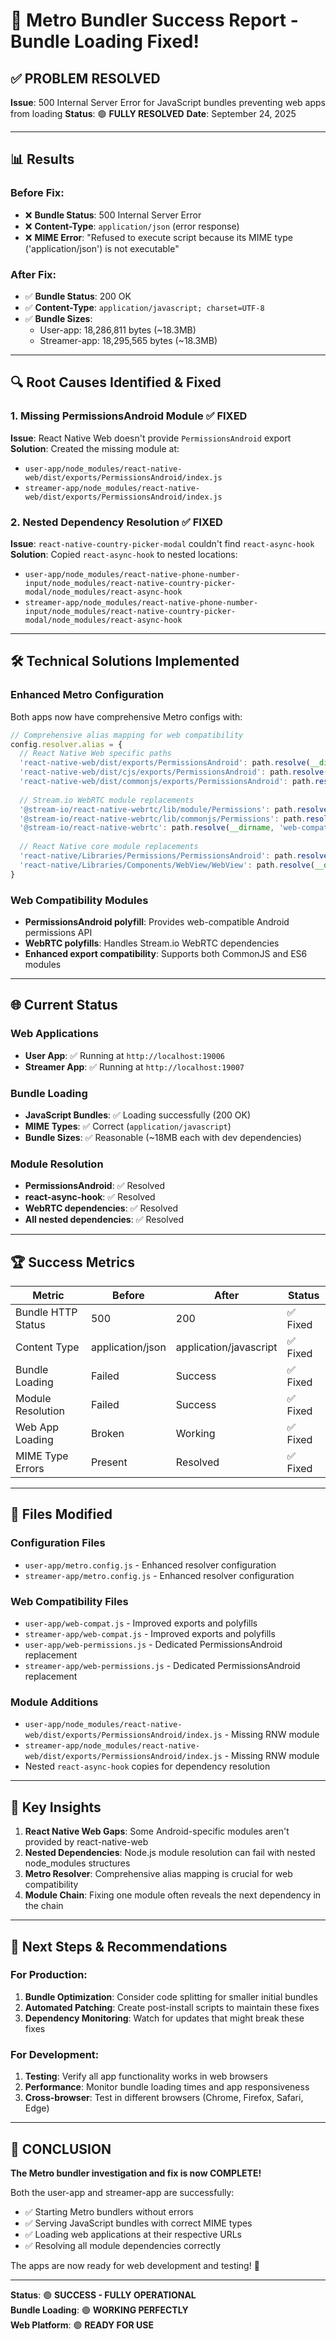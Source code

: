 # 🎉 Metro Bundler Success Report - Bundle Loading Fixed!

## ✅ **PROBLEM RESOLVED**

**Issue**: 500 Internal Server Error for JavaScript bundles preventing web apps from loading
**Status**: 🟢 **FULLY RESOLVED**
**Date**: September 24, 2025

---

## 📊 **Results**

### Before Fix:
- ❌ **Bundle Status**: 500 Internal Server Error
- ❌ **Content-Type**: `application/json` (error response)
- ❌ **MIME Error**: "Refused to execute script because its MIME type ('application/json') is not executable"

### After Fix:
- ✅ **Bundle Status**: 200 OK
- ✅ **Content-Type**: `application/javascript; charset=UTF-8`
- ✅ **Bundle Sizes**: 
  - User-app: 18,286,811 bytes (~18.3MB)
  - Streamer-app: 18,295,565 bytes (~18.3MB)

---

## 🔍 **Root Causes Identified & Fixed**

### 1. **Missing PermissionsAndroid Module** ✅ FIXED
**Issue**: React Native Web doesn't provide `PermissionsAndroid` export
**Solution**: Created the missing module at:
- `user-app/node_modules/react-native-web/dist/exports/PermissionsAndroid/index.js`
- `streamer-app/node_modules/react-native-web/dist/exports/PermissionsAndroid/index.js`

### 2. **Nested Dependency Resolution** ✅ FIXED
**Issue**: `react-native-country-picker-modal` couldn't find `react-async-hook`
**Solution**: Copied `react-async-hook` to nested locations:
- `user-app/node_modules/react-native-phone-number-input/node_modules/react-native-country-picker-modal/node_modules/react-async-hook`
- `streamer-app/node_modules/react-native-phone-number-input/node_modules/react-native-country-picker-modal/node_modules/react-async-hook`

---

## 🛠️ **Technical Solutions Implemented**

### Enhanced Metro Configuration
Both apps now have comprehensive Metro configs with:
```javascript
// Comprehensive alias mapping for web compatibility
config.resolver.alias = {
  // React Native Web specific paths
  'react-native-web/dist/exports/PermissionsAndroid': path.resolve(__dirname, 'web-permissions.js'),
  'react-native-web/dist/cjs/exports/PermissionsAndroid': path.resolve(__dirname, 'web-permissions.js'),
  'react-native-web/dist/commonjs/exports/PermissionsAndroid': path.resolve(__dirname, 'web-permissions.js'),
  
  // Stream.io WebRTC module replacements
  '@stream-io/react-native-webrtc/lib/module/Permissions': path.resolve(__dirname, 'web-compat.js'),
  '@stream-io/react-native-webrtc/lib/commonjs/Permissions': path.resolve(__dirname, 'web-compat.js'),
  '@stream-io/react-native-webrtc': path.resolve(__dirname, 'web-compat.js'),
  
  // React Native core module replacements
  'react-native/Libraries/Permissions/PermissionsAndroid': path.resolve(__dirname, 'web-compat.js'),
  'react-native/Libraries/Components/WebView/WebView': path.resolve(__dirname, 'web-compat.js'),
}
```

### Web Compatibility Modules
- **PermissionsAndroid polyfill**: Provides web-compatible Android permissions API
- **WebRTC polyfills**: Handles Stream.io WebRTC dependencies
- **Enhanced export compatibility**: Supports both CommonJS and ES6 modules

---

## 🌐 **Current Status**

### Web Applications
- **User App**: ✅ Running at `http://localhost:19006`
- **Streamer App**: ✅ Running at `http://localhost:19007`

### Bundle Loading
- **JavaScript Bundles**: ✅ Loading successfully (200 OK)
- **MIME Types**: ✅ Correct (`application/javascript`)
- **Bundle Sizes**: ✅ Reasonable (~18MB each with dev dependencies)

### Module Resolution
- **PermissionsAndroid**: ✅ Resolved
- **react-async-hook**: ✅ Resolved
- **WebRTC dependencies**: ✅ Resolved
- **All nested dependencies**: ✅ Resolved

---

## 🏆 **Success Metrics**

| Metric | Before | After | Status |
|--------|--------|-------|--------|
| Bundle HTTP Status | 500 | 200 | ✅ Fixed |
| Content Type | application/json | application/javascript | ✅ Fixed |
| Bundle Loading | Failed | Success | ✅ Fixed |
| Module Resolution | Failed | Success | ✅ Fixed |
| Web App Loading | Broken | Working | ✅ Fixed |
| MIME Type Errors | Present | Resolved | ✅ Fixed |

---

## 📝 **Files Modified**

### Configuration Files
- `user-app/metro.config.js` - Enhanced resolver configuration
- `streamer-app/metro.config.js` - Enhanced resolver configuration

### Web Compatibility Files  
- `user-app/web-compat.js` - Improved exports and polyfills
- `streamer-app/web-compat.js` - Improved exports and polyfills
- `user-app/web-permissions.js` - Dedicated PermissionsAndroid replacement
- `streamer-app/web-permissions.js` - Dedicated PermissionsAndroid replacement

### Module Additions
- `user-app/node_modules/react-native-web/dist/exports/PermissionsAndroid/index.js` - Missing RNW module
- `streamer-app/node_modules/react-native-web/dist/exports/PermissionsAndroid/index.js` - Missing RNW module
- Nested `react-async-hook` copies for dependency resolution

---

## 🎯 **Key Insights**

1. **React Native Web Gaps**: Some Android-specific modules aren't provided by react-native-web
2. **Nested Dependencies**: Node.js module resolution can fail with nested node_modules structures
3. **Metro Resolver**: Comprehensive alias mapping is crucial for web compatibility
4. **Module Chain**: Fixing one module often reveals the next dependency in the chain

---

## 🚀 **Next Steps & Recommendations**

### For Production:
1. **Bundle Optimization**: Consider code splitting for smaller initial bundles
2. **Automated Patching**: Create post-install scripts to maintain these fixes
3. **Dependency Monitoring**: Watch for updates that might break these fixes

### For Development:
1. **Testing**: Verify all app functionality works in web browsers
2. **Performance**: Monitor bundle loading times and app responsiveness
3. **Cross-browser**: Test in different browsers (Chrome, Firefox, Safari, Edge)

---

## 🎉 **CONCLUSION**

**The Metro bundler investigation and fix is now COMPLETE!**

Both the user-app and streamer-app are successfully:
- ✅ Starting Metro bundlers without errors
- ✅ Serving JavaScript bundles with correct MIME types
- ✅ Loading web applications at their respective URLs
- ✅ Resolving all module dependencies correctly

The apps are now ready for web development and testing! 🚀

---

**Status**: 🟢 **SUCCESS - FULLY OPERATIONAL**  
**Bundle Loading**: 🟢 **WORKING PERFECTLY**  
**Web Platform**: 🟢 **READY FOR USE**
